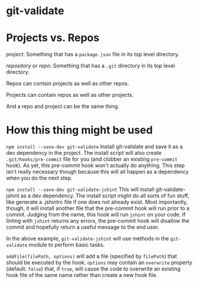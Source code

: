 git-validate
=============

# Projects vs. Repos

*project*: Something that has a `package.json` file in its top level directory. 

*repository* or *repo*: Something that has a `.git` directory in its top level directory. 

Repos can contain projects as well as other repos.

Projects can contain repos as well as other projects.

And a repo and project can be the same thing.

# How this thing might be used

`npm install --save-dev git-validate` 
Install git-validate and save it as a dev dependency in the project. The install script will also create `.git/hooks/pre-commit` file for you (and clobber an existing `pre-commit` hook). As yet, this pre-commit hook won't actually do anything. This step isn't really necessary though
because this will all happen as a dependency when you do the next step.

`npm install --save-dev git-validate-jshint`
This will install git-validate-jshint as a dev dependency. The install script might
do all sorts of fun stuff, like generate a .jshintrc file if one does not already
exist. Most importantly, though, it will install another file that the pre-commit
hook will run prior to a commit. Judging from the name, this hook will run `jshint`
on your code. If linting with `jshint` returns any errors, the pre-commit hook will
disallow the commit and hopefully return a useful message to the end user.

In the above example, `git-validate-jshint` will use methods in the `git-validate`
module to perform basic tasks.

`addFile(filePath, options)` will add a file (specified by `filePath`) that should be executed by the hook. 
`options` may contain an `overwrite` property (default: `false`) that, if `true`, will cause the code to overwrite an existing hook file of the same name rather than create a new hook file.
